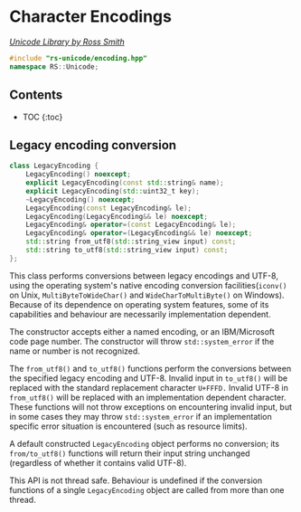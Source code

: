 # Character Encodings

_[Unicode Library by Ross Smith](index.html)_

```c++
#include "rs-unicode/encoding.hpp"
namespace RS::Unicode;
```

## Contents

* TOC
{:toc}

## Legacy encoding conversion

```c++
class LegacyEncoding {
    LegacyEncoding() noexcept;
    explicit LegacyEncoding(const std::string& name);
    explicit LegacyEncoding(std::uint32_t key);
    ~LegacyEncoding() noexcept;
    LegacyEncoding(const LegacyEncoding& le);
    LegacyEncoding(LegacyEncoding&& le) noexcept;
    LegacyEncoding& operator=(const LegacyEncoding& le);
    LegacyEncoding& operator=(LegacyEncoding&& le) noexcept;
    std::string from_utf8(std::string_view input) const;
    std::string to_utf8(std::string_view input) const;
};
```

This class performs conversions between legacy encodings and UTF-8, using the
operating system's native encoding conversion facilities(`iconv()` on Unix,
`MultiByteToWideChar()` and `WideCharToMultiByte()` on Windows). Because of
its dependence on operating system features, some of its capabilities and
behaviour are necessarily implementation dependent.

The constructor accepts either a named encoding, or an IBM/Microsoft code page
number. The constructor will throw `std::system_error` if the name or number
is not recognized.

The `from_utf8()` and `to_utf8()` functions perform the conversions between
the specified legacy encoding and UTF-8. Invalid input in `to_utf8()` will be
replaced with the standard replacement character `U+FFFD.` Invalid UTF-8 in
`from_utf8()` will be replaced with an implementation dependent character.
These functions will not throw exceptions on encountering invalid input, but
in some cases they may throw `std::system_error` if an implementation
specific error situation is encountered (such as resource limits).

A default constructed `LegacyEncoding` object performs no conversion; its
`from/to_utf8()` functions will return their input string unchanged
(regardless of whether it contains valid UTF-8).

This API is not thread safe. Behaviour is undefined if the conversion
functions of a single `LegacyEncoding` object are called from more than one
thread.
